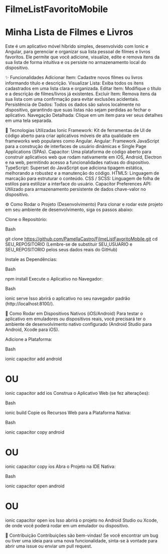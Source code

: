 # FilmeListFavoritoMobile

# Minha Lista de Filmes e Livros
Este é um aplicativo móvel híbrido simples, desenvolvido com Ionic e Angular, para gerenciar e organizar sua lista pessoal de filmes e livros favoritos. Ele permite que você adicione, visualize, edite e remova itens da sua lista de forma intuitiva e os persiste no armazenamento local do dispositivo.

✨ Funcionalidades
Adicionar Item: Cadastre novos filmes ou livros informando título e descrição.
Visualizar Lista: Exiba todos os itens cadastrados em uma lista clara e organizada.
Editar Item: Modifique o título e a descrição de filmes/livros já existentes.
Excluir Item: Remova itens da sua lista com uma confirmação para evitar exclusões acidentais.
Persistência de Dados: Todos os dados são salvos localmente no dispositivo, garantindo que suas listas não sejam perdidas ao fechar o aplicativo.
Navegação Detalhada: Clique em um item para ver seus detalhes em uma tela separada.

🚀 Tecnologias Utilizadas
Ionic Framework: Kit de ferramentas de UI de código aberto para criar aplicativos móveis de alta qualidade em frameworks web populares como Angular.
Angular: Framework JavaScript para a construção de interfaces de usuário dinâmicas e Single Page Applications (SPAs).
Capacitor: Uma plataforma de código aberto para construir aplicativos web que rodam nativamente em iOS, Android, Electron e na web, permitindo acesso a funcionalidades nativas do dispositivo.
TypeScript: Superset do JavaScript que adiciona tipagem estática, melhorando a robustez e a manutenção do código.
HTML5: Linguagem de marcação para estruturar o conteúdo.
CSS / SCSS: Linguagem de folha de estilos para estilizar a interface do usuário.
Capacitor Preferences API: Utilizado para armazenamento persistente de dados chave-valor no dispositivo.

⚙️ Como Rodar o Projeto (Desenvolvimento)
Para clonar e rodar este projeto em seu ambiente de desenvolvimento, siga os passos abaixo:

Clone o Repositório:

Bash

git clone https://github.com/PamellaCastro/FilmeListFavoritoMobile.git
cd SEU_REPOSITORIO
(Lembre-se de substituir SEU_USUARIO e SEU_REPOSITORIO pelos seus dados reais do GitHub)

Instale as Dependências:

Bash

npm install
Execute o Aplicativo no Navegador:

Bash

ionic serve
Isso abrirá o aplicativo no seu navegador padrão (http://localhost:8100/).

📱 Como Rodar em Dispositivos Nativos (iOS/Android)
Para testar o aplicativo em emuladores ou dispositivos reais, você precisará ter o ambiente de desenvolvimento nativo configurado (Android Studio para Android, Xcode para iOS).

Adicione a Plataforma:

Bash

ionic capacitor add android
# OU
ionic capacitor add ios
Construa o Aplicativo Web (se fez alterações):

Bash

ionic build
Copie os Recursos Web para a Plataforma Nativa:

Bash

ionic capacitor copy android
# OU
ionic capacitor copy ios
Abra o Projeto na IDE Nativa:

Bash

ionic capacitor open android
# OU
ionic capacitor open ios
Isso abrirá o projeto no Android Studio ou Xcode, de onde você poderá rodar em um emulador ou dispositivo.

🤝 Contribuição
Contribuições são bem-vindas! Se você encontrar um bug ou tiver uma ideia para uma nova funcionalidade, sinta-se à vontade para abrir uma issue ou enviar um pull request.
